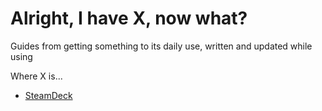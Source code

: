 # Alright, I have X, now what?
Guides from getting something to its daily use, written and updated while using

Where X is...
- [SteamDeck](./steamdeck.md)
